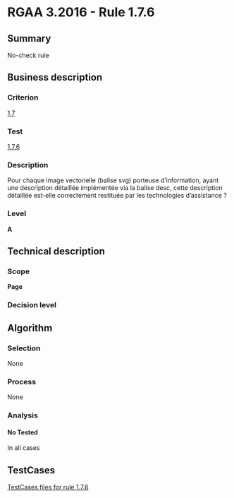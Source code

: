 # RGAA 3.2016 - Rule 1.7.6

## Summary
No-check rule


## Business description

### Criterion
[1.7](http://references.modernisation.gouv.fr/rgaa-accessibilite/criteres.html#crit-1-7)

### Test
[1.7.6](http://references.modernisation.gouv.fr/rgaa-accessibilite/criteres.html#test-1-7-6)

### Description
Pour chaque image vectorielle (balise svg) porteuse d’information, ayant une description détaillée implémentée via la balise desc, cette description détaillée est-elle correctement restituée par les technologies d’assistance ?

### Level
**A**


## Technical description

### Scope
**Page**

### Decision level


## Algorithm

### Selection
None

### Process
None

### Analysis

#### No Tested
In all cases


##  TestCases

[TestCases files for rule 1.7.6](https://github.com/Asqatasun/Asqatasun/tree/RGAA_3.2016/rules/rules-rgaa3.2016/src/test/resources/testcases/rgaa32016/Rgaa32016Rule010706/)


